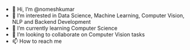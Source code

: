 - 👋 Hi, I’m @nomeshkumar
- 👀 I’m interested in Data Science, Machine Learning, Computer Vision, NLP and Backend Development
- 🌱 I’m currently learning Computer Science
- 💞️ I’m looking to collaborate on Computer Vision tasks
- 📫 How to reach me 

<!---
nomeshkumar/nomeshkumar is a ✨ special ✨ repository because its `README.md` (this file) appears on your GitHub profile.
You can click the Preview link to take a look at your changes.
--->
